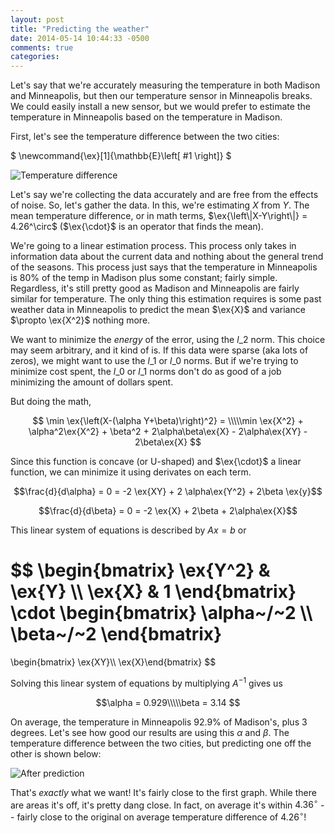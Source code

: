 ```yaml
---
layout: post
title: "Predicting the weather"
date: 2014-05-14 10:44:33 -0500
comments: true
categories: 
---
```



Let's say that we're accurately measuring the temperature in both Madison and Minneapolis, but then our temperature sensor in Minneapolis breaks. We could easily install a new sensor, but we would prefer to estimate the temperature in Minneapolis based on the temperature in Madison. 

First, let's see the temperature difference between the two cities:

$
\newcommand{\ex}[1]{\mathbb{E}\left[ #1 \right]}
$

![Temperature difference](https://raw.githubusercontent.com/scottsievert/side-projects/master/predicting_weather/temp_diff.png)

Let's say we're collecting the data accurately and are free from the effects of noise. So, let's gather the data. In this, we're estimating $X$ from $Y$. The mean temperature difference, or in math terms, $\ex{\left\|X-Y\right\|} = 4.26^\circ$ ($\ex{\cdot}$ is an operator that finds the mean).

We're going to a linear estimation process. This process only takes in
information data about the current data and nothing about the general trend of
the seasons. This process just says that the temperature in Minneapolis is 80%
of the temp in Madison plus some constant; fairly simple. Regardless, it's still
pretty good as Madison and Minneapolis are fairly similar for temperature. The
only thing this estimation requires is some past weather data in Minneapolis to
predict the mean $\ex{X}$ and variance $\propto \ex{X^2}$ nothing more.

We want to minimize the *energy* of the error, using the $l\_2$ norm. This
choice may seem arbitrary, and it kind of is. If this data were sparse (aka
lots of zeros), we might want to use the $l\_1$ or $l\_0$ norms. But if we're
trying to minimize cost spent, the $l\_0$ or $l\_1$ norms don't do as good of a
job minimizing the amount of dollars spent.

But doing the math,

$$ \min \ex{\left(X-(\alpha Y+\beta)\right)^2} = \\\\\min \ex{X^2} +
\alpha^2\ex{X^2} + \beta^2 + 2\alpha\beta\ex{X} - 2\alpha\ex{XY} - 2\beta\ex{X}  $$

Since this function is concave (or U-shaped) and $\ex{\cdot}$ a linear function, we can minimize it using derivates on each term.

$$\frac{d}{d\alpha} = 0 = -2 \ex{XY} + 2 \alpha\ex{Y^2} + 2\beta \ex{y}$$

$$\frac{d}{d\beta} = 0 = -2 \ex{X} + 2\beta + 2\alpha\ex{X}$$

This linear system of equations is described by $Ax = b$ or 

$$
\begin{bmatrix} \ex{Y^2} & \ex{Y} \\\\ \ex{X} & 1 \end{bmatrix}
\cdot
\begin{bmatrix} \alpha~/~2 \\\\ \beta~/~2  \end{bmatrix}
=
\begin{bmatrix} \ex{XY}\\\\ \ex{X}\end{bmatrix}
$$

Solving this linear system of equations by multiplying $A^{-1}$ gives us

$$\alpha = 0.929\\\\\beta = 3.14 $$

On average, the temperature in Minneapolis 92.9% of Madison's, plus 3 degrees.
Let's see how good our results are using this $\alpha$ and $\beta$. The
temperature difference between the two cities, but predicting one off the other
is shown below:

![After prediction](https://raw.githubusercontent.com/scottsievert/side-projects/master/predicting_weather/pred_diff.png)

That's *exactly* what we want! It's fairly close to the first graph. While
there are areas it's off, it's pretty dang close. In fact, on average it's
within $4.36^\circ$ -- fairly close to the original on average temperature
difference of $4.26^\circ$!

